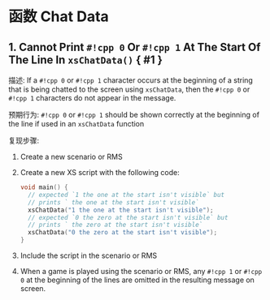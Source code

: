 # 函数 Chat Data

## 1. Cannot Print `#!cpp 0` Or `#!cpp 1` At The Start Of The Line In `xsChatData()` { #1 }

描述: If a `#!cpp 0` or `#!cpp 1` character occurs at the beginning of a string that is being chatted to the screen using `xsChatData`, then the `#!cpp 0` or `#!cpp 1` characters do not appear in the message.

预期行为: `#!cpp 0` or `#!cpp 1` should be shown correctly at the beginning of the line if used in an `xsChatData` function

复现步骤:

1. Create a new scenario or RMS
2. Create a new XS script with the following code:

    ```cpp
    void main() {
      // expected `1 the one at the start isn't visible` but
      // prints ` the one at the start isn't visible`
      xsChatData("1 the one at the start isn't visible");
      // expected `0 the zero at the start isn't visible` but
      // prints ` the zero at the start isn't visible`
      xsChatData("0 the zero at the start isn't visible");
    }

    ```

3. Include the script in the scenario or RMS
4. When a game is played using the scenario or RMS, any `#!cpp 1` or `#!cpp 0` at the beginning of the lines are omitted in the resulting message on screen.
